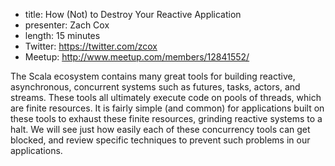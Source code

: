 * title: How (Not) to Destroy Your Reactive Application
* presenter: Zach Cox
* length: 15 minutes
* Twitter: https://twitter.com/zcox
* Meetup: http://www.meetup.com/members/12841552/

The Scala ecosystem contains many great tools for building reactive, asynchronous, concurrent systems such as futures, tasks, actors, and streams. These tools all ultimately execute code on pools of threads, which are finite resources. It is fairly simple (and common) for applications built on these tools to exhaust these finite resources, grinding reactive systems to a halt. We will see just how easily each of these concurrency tools can get blocked, and review specific techniques to prevent such problems in our applications.
